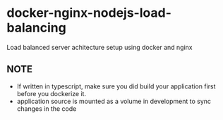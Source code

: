 # docker-nginx-nodejs-load-balancing

Load balanced server achitecture setup using docker and nginx

## NOTE
* If written in typescript, make sure you did build your application first before you dockerize it.
* application source is mounted as a volume in development to sync changes in the code 
